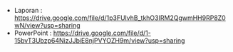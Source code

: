 - Laporan : https://drive.google.com/file/d/1p3FUlvhB_tkhO3IRM2QgwmHH9RP8Z0wN/view?usp=sharing
- PowerPoint : https://drive.google.com/file/d/1-15bvT3Ubzp64NizJJbiE8njPVYOZH9m/view?usp=sharing

